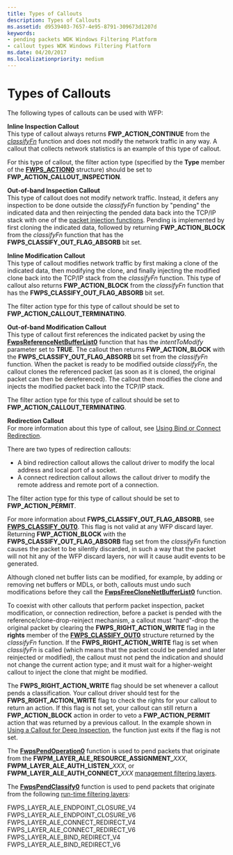 ```yaml
---
title: Types of Callouts
description: Types of Callouts
ms.assetid: d9539403-7657-4e95-8791-309673d1207d
keywords:
- pending packets WDK Windows Filtering Platform
- callout types WDK Windows Filtering Platform
ms.date: 04/20/2017
ms.localizationpriority: medium
---
```


# Types of Callouts


The following types of callouts can be used with WFP:

<a href="" id="inline-inspection-callout-------"></a>**Inline Inspection Callout**   
This type of callout always returns **FWP\_ACTION\_CONTINUE** from the [*classifyFn*](/windows-hardware/drivers/ddi/fwpsk/nc-fwpsk-fwps_callout_classify_fn0) function and does not modify the network traffic in any way. A callout that collects network statistics is an example of this type of callout.

For this type of callout, the filter action type (specified by the **Type** member of the [**FWPS\_ACTION0**](/windows/desktop/api/fwpstypes/ns-fwpstypes-fwps_action0_) structure) should be set to **FWP\_ACTION\_CALLOUT\_INSPECTION**.

<a href="" id="out-of-band-inspection-callout-------"></a>**Out-of-band Inspection Callout**   
This type of callout does not modify network traffic. Instead, it defers any inspection to be done outside the *classifyFn* function by "pending" the indicated data and then reinjecting the pended data back into the TCP/IP stack with one of the [packet injection functions](packet-injection-functions.md). Pending is implemented by first cloning the indicated data, followed by returning **FWP\_ACTION\_BLOCK** from the *classifyFn* function that has the **FWPS\_CLASSIFY\_OUT\_FLAG\_ABSORB** bit set.

<a href="" id="inline-modification-callout-------"></a>**Inline Modification Callout**   
This type of callout modifies network traffic by first making a clone of the indicated data, then modifying the clone, and finally injecting the modified clone back into the TCP/IP stack from the *classifyFn* function. This type of callout also returns **FWP\_ACTION\_BLOCK** from the *classifyFn* function that has the **FWPS\_CLASSIFY\_OUT\_FLAG\_ABSORB** bit set.

The filter action type for this type of callout should be set to **FWP\_ACTION\_CALLOUT\_TERMINATING**.

<a href="" id="out-of-band-modification-callout-------"></a>**Out-of-band Modification Callout**   
This type of callout first references the indicated packet by using the [**FwpsReferenceNetBufferList0**](/windows-hardware/drivers/ddi/fwpsk/nf-fwpsk-fwpsreferencenetbufferlist0) function that has the *intentToModify* parameter set to **TRUE**. The callout then returns **FWP\_ACTION\_BLOCK** with the **FWPS\_CLASSIFY\_OUT\_FLAG\_ABSORB** bit set from the *classifyFn* function. When the packet is ready to be modified outside *classifyFn*, the callout clones the referenced packet (as soon as it is cloned, the original packet can then be dereferenced). The callout then modifies the clone and injects the modified packet back into the TCP/IP stack.

The filter action type for this type of callout should be set to **FWP\_ACTION\_CALLOUT\_TERMINATING**.

<a href="" id="redirection-callout"></a>**Redirection Callout**  
For more information about this type of callout, see [Using Bind or Connect Redirection](using-bind-or-connect-redirection.md).

There are two types of redirection callouts:

-   A bind redirection callout allows the callout driver to modify the local address and local port of a socket.
-   A connect redirection callout allows the callout driver to modify the remote address and remote port of a connection.

The filter action type for this type of callout should be set to **FWP\_ACTION\_PERMIT**.

For more information about **FWPS\_CLASSIFY\_OUT\_FLAG\_ABSORB**, see [**FWPS\_CLASSIFY\_OUT0**](/windows/desktop/api/fwpstypes/ns-fwpstypes-fwps_classify_out0_). This flag is not valid at any WFP discard layer. Returning **FWP\_ACTION\_BLOCK** with the **FWPS\_CLASSIFY\_OUT\_FLAG\_ABSORB** flag set from the *classifyFn* function causes the packet to be silently discarded, in such a way that the packet will not hit any of the WFP discard layers, nor will it cause audit events to be generated.

Although cloned net buffer lists can be modified, for example, by adding or removing net buffers or MDLs, or both, callouts must undo such modifications before they call the [**FwpsFreeCloneNetBufferList0**](/windows-hardware/drivers/ddi/fwpsk/nf-fwpsk-fwpsfreeclonenetbufferlist0) function.

To coexist with other callouts that perform packet inspection, packet modification, or connection redirection, before a packet is pended with the reference/clone-drop-reinject mechanism, a callout must "hard"-drop the original packet by clearing the **FWPS\_RIGHT\_ACTION\_WRITE** flag in the **rights** member of the [**FWPS\_CLASSIFY\_OUT0**](/windows/desktop/api/fwpstypes/ns-fwpstypes-fwps_classify_out0_) structure returned by the *classifyFn* function. If the **FWPS\_RIGHT\_ACTION\_WRITE** flag is set when *classifyFn* is called (which means that the packet could be pended and later reinjected or modified), the callout must not pend the indication and should not change the current action type; and it must wait for a higher-weight callout to inject the clone that might be modified.

The **FWPS\_RIGHT\_ACTION\_WRITE** flag should be set whenever a callout pends a classification. Your callout driver should test for the **FWPS\_RIGHT\_ACTION\_WRITE** flag to check the rights for your callout to return an action. If this flag is not set, your callout can still return a **FWP\_ACTION\_BLOCK** action in order to veto a **FWP\_ACTION\_PERMIT** action that was returned by a previous callout. In the example shown in [Using a Callout for Deep Inspection](using-a-callout-for-deep-inspection.md), the function just exits if the flag is not set.

The [**FwpsPendOperation0**](/windows-hardware/drivers/ddi/fwpsk/nf-fwpsk-fwpspendoperation0) function is used to pend packets that originate from the **FWPM\_LAYER\_ALE\_RESOURCE\_ASSIGNMENT\_**<em>XXX</em>, **FWPM\_LAYER\_ALE\_AUTH\_LISTEN\_**<em>XXX</em>, or **FWPM\_LAYER\_ALE\_AUTH\_CONNECT\_**<em>XXX</em> [management filtering layers](./management-filtering-layer-identifiers.md).

The [**FwpsPendClassify0**](/windows-hardware/drivers/ddi/fwpsk/nf-fwpsk-fwpspendclassify0) function is used to pend packets that originate from the following [run-time filtering layers](./run-time-filtering-layer-identifiers.md):

FWPS\_LAYER\_ALE\_ENDPOINT\_CLOSURE\_V4
FWPS\_LAYER\_ALE\_ENDPOINT\_CLOSURE\_V6
FWPS\_LAYER\_ALE\_CONNECT\_REDIRECT\_V4
FWPS\_LAYER\_ALE\_CONNECT\_REDIRECT\_V6
FWPS\_LAYER\_ALE\_BIND\_REDIRECT\_V4
FWPS\_LAYER\_ALE\_BIND\_REDIRECT\_V6
 

